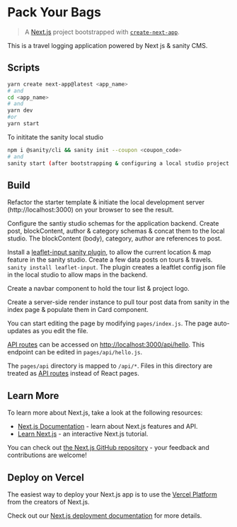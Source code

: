 # Pack Your Bags

> A [Next.js](https://nextjs.org/) project bootstrapped with [`create-next-app`](https://github.com/vercel/next.js/tree/canary/packages/create-next-app).

This is a travel logging application powered by Next js & sanity CMS.

## Scripts

```bash
yarn create next-app@latest <app_name>
# and
cd <app_name>
# and
yarn dev
#or
yarn start
```

To inititate the sanity local studio

```bash
npm i @sanity/cli && sanity init --coupon <coupon_code>
# and
sanity start (after bootstrapping & configuring a local studio project to handle the backend.)
```

## Build

Refactor the starter template & initiate the local development server (http://localhost:3000) on your browser to see the result.

Configure the santiy studio schemas for the application backend. Create post, blockContent, author & category schemas & concat them to the local studio. The blockContent (body), category, author are references to post.

Install a [leaflet-input sanity plugin](https://www.sanity.io/plugins/sanity-plugin-leaflet-input), to allow the current location & map feature in the sanity studio. Create a few data posts on tours & travels.
`sanity install leaflet-input`. The plugin creates a leaftlet config json file in the local studio to allow maps in the backend.

Create a navbar component to hold the tour list & project logo.

Create a server-side render instance to pull tour post data from sanity in the index page & populate them in Card component.

You can start editing the page by modifying `pages/index.js`. The page auto-updates as you edit the file.

[API routes](https://nextjs.org/docs/api-routes/introduction) can be accessed on [http://localhost:3000/api/hello](http://localhost:3000/api/hello). This endpoint can be edited in `pages/api/hello.js`.

The `pages/api` directory is mapped to `/api/*`. Files in this directory are treated as [API routes](https://nextjs.org/docs/api-routes/introduction) instead of React pages.

## Learn More

To learn more about Next.js, take a look at the following resources:

- [Next.js Documentation](https://nextjs.org/docs) - learn about Next.js features and API.
- [Learn Next.js](https://nextjs.org/learn) - an interactive Next.js tutorial.

You can check out [the Next.js GitHub repository](https://github.com/vercel/next.js/) - your feedback and contributions are welcome!

## Deploy on Vercel

The easiest way to deploy your Next.js app is to use the [Vercel Platform](https://vercel.com/new?utm_medium=default-template&filter=next.js&utm_source=create-next-app&utm_campaign=create-next-app-readme) from the creators of Next.js.

Check out our [Next.js deployment documentation](https://nextjs.org/docs/deployment) for more details.
